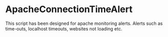 # ApacheConnectionTimeAlert
This script has been designed for apache monitoring alerts. Alerts such as time-outs, localhost timeouts, websites not loading etc.
